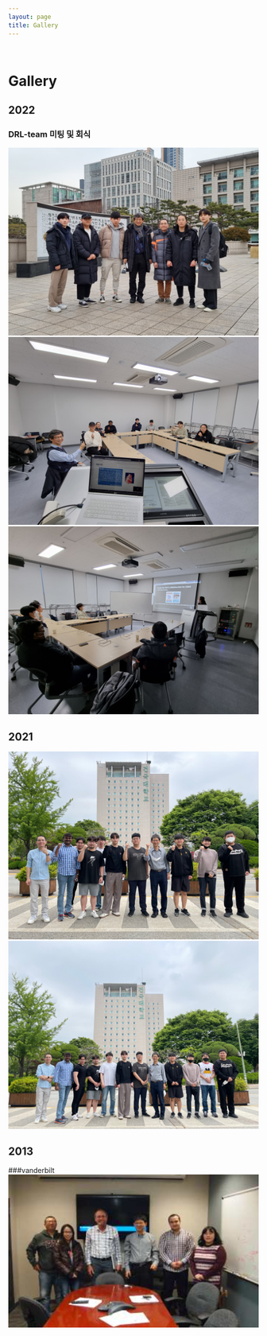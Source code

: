 ```yaml
---
layout: page
title: Gallery
---
```


<br/>


# Gallery

## 2022
### DRL-team 미팅 및 회식
![alt_text](../assets/img/gallery/220108-DRL_meeting/1.jpg)
![alt_text](../assets/img/gallery/220108-DRL_meeting/2.jpg)
![alt_text](../assets/img/gallery/220108-DRL_meeting/3.jpg)

## 2021

![alt_text](../assets/img/gallery/20210601.jpg)
![alt_text](../assets/img/gallery/20210601_2.jpg)

## 2013 

###vanderbilt
![alt_text](../assets/img/gallery/dms1.png)


